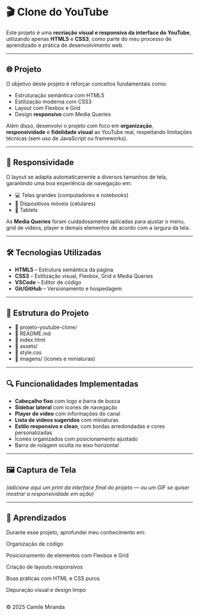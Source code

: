 # 🎬 Clone do YouTube

Este projeto é uma **recriação visual e responsiva da interface do YouTube**, utilizando apenas **HTML5** e **CSS3**, como parte do meu processo de aprendizado e prática de desenvolvimento web.

---

## 🌐 Projeto

O objetivo deste projeto é reforçar conceitos fundamentais como:
- Estruturação semântica com HTML5
- Estilização moderna com CSS3
- Layout com Flexbox e Grid
- Design **responsivo** com Media Queries

Além disso, desenvolvi o projeto com foco em **organização**, **responsividade** e **fidelidade visual** ao YouTube real, respeitando limitações técnicas (sem uso de JavaScript ou frameworks).

---

## 📱 Responsividade

O layout se adapta automaticamente a diversos tamanhos de tela, garantindo uma boa experiência de navegação em:

- 💻 Telas grandes (computadores e notebooks)
- 📱 Dispositivos móveis (celulares)
- 🧾 Tablets

As **Media Queries** foram cuidadosamente aplicadas para ajustar o menu, grid de vídeos, player e demais elementos de acordo com a largura da tela.

---

## 🛠️ Tecnologias Utilizadas

- **HTML5** – Estrutura semântica da página
- **CSS3** – Estilização visual, Flexbox, Grid e Media Queries
- **VSCode** – Editor de código
- **Git/GitHub** – Versionamento e hospedagem

---

## 📂 Estrutura do Projeto

- 📁 projeto-youtube-clone/
- 📄 README.md
- 📄 index.html
- 📁 assets/
- 📄 style.css
- 📁 imagens/ (ícones e miniaturas)

---

## 🔍 Funcionalidades Implementadas

- **Cabeçalho fixo** com logo e barra de busca
- **Sidebar lateral** com ícones de navegação
- **Player de vídeo** com informações do canal
- **Lista de vídeos sugeridos** com miniaturas
- **Estilo responsivo e clean**, com bordas arredondadas e cores personalizadas
- Ícones organizados com posicionamento ajustado
- Barra de rolagem oculta no eixo horizontal

---

## 🖼️ Captura de Tela

*(adicione aqui um print da interface final do projeto — ou um GIF se quiser mostrar a responsividade em ação)*

---

## 📌 Aprendizados
Durante esse projeto, aprofundei meu conhecimento em:

Organização de código

Posicionamento de elementos com Flexbox e Grid

Criação de layouts responsivos

Boas práticas com HTML e CSS puros

Depuração visual e design limpo

##

© 2025 Camile Miranda
